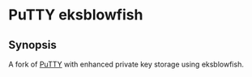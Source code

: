 PuTTY eksblowfish
=================

Synopsis
--------

A fork of [PuTTY] with enhanced private key storage using eksblowfish.


<!--  links  -->

[PuTTY]: http://www.chiark.greenend.org.uk/~sgtatham/putty/ 

